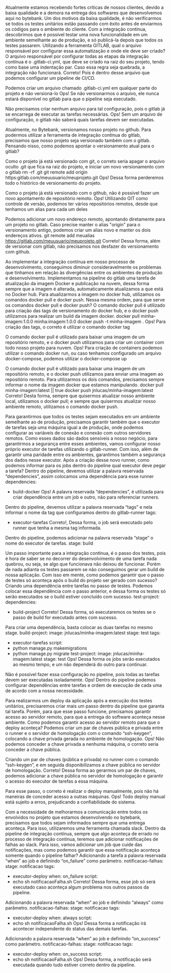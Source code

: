 Atualmente estamos recebendo fortes críticas de nossos clientes, devido a baixa qualidade e a demora na entrega dos softwares que desenvolvemos aqui no bytebank. Um dos motivos da baixa qualidade, é não verificarmos se todos os testes unitários estão passando com êxito antes de enviarmos os códigos para o ambiente do cliente. Com a integração contínua, descobrimos que é possível testar uma nova funcionalidade em um ambiente semelhante ao de produção, e só publicá-la depois que todos os testes passarem. Utilizando a ferramenta GITLAB, qual o arquivo responsável por configurar essa automatização e onde ele deve ser criado?
O arquivo responsável por configurar todas as etapas da integração contínua é o .gitlab-ci.yml, que deve se criado na raiz do seu projeto, tendo como base uma indentação par. Caso essa regra seja quebrada, a integração não funcionará.
Correto! Pois é dentro desse arquivo que podemos configurar um pipeline de CI/CD.

Podemos criar um arquivo chamado .gitlab-ci.yml em qualquer parte do projeto e não versioná-lo
Ops! Se não versionarmos o arquivo, ele nunca estará disponível no gitlab para que o pipeline seja executado.

Não precisamos criar nenhum arquivo para tal configuração, pois o gitlab já se encarrega de executar as tarefas necessárias.
Ops! Sem um arquivo de configuração, o gitlab não saberá quais tarefas devem ser executadas.

Atualmente, no Bytebank, versionamos nosso projeto no github. Para podermos utilizar a ferramenta de integração contínua do gitlab, precisamos que nosso projeto seja versionado também com o gitlab. Pensando nisso, como podemos apontar o versionamento atual para o gitlab?

Como o projeto já está versionado com git, o correto seria apagar o arquivo oculto .git que fica na raiz do projeto, e iniciar um novo versionamento com o gitlab
rm -rf .git
git remote add origin https:gitlab.com/meuusuario/meuprojeto.git
Ops! Dessa forma perderemos todo o histórico de versionamento do projeto.

Como o projeto já está versionado com o github, não é possível fazer um novo apontamento de repositório remoto.
Ops! Utilizando GIT como controle de versão, podemos ter vários repositórios remotos, desde que tenhamos um alias para cada um deles


Podemos adicionar um novo endereço remoto, apontando diretamente para um projeto no gitlab. Caso precise manter o alias "origin" para o versionamento antigo, podemos criar um alias novo e manter os dois endereços ativos.
git remote add meualias https://gitlab.com/meuusuario/meuprojeto.git
Correto! Dessa forma, além de versionar com gitlab, não precisamos nos desfazer do versionamento com github.

Ao implementar a integração contínua em nosso processo de desenvolvimento, conseguimos diminuir consideravelmente os problemas que tínhamos em relação às divergências entre os ambientes de produção e desenvolvimento. Implementamos na pipeline do gitlab uma tarefa de atualização da imagem Docker e publicação na nuvem, dessa forma sempre que a imagem é alterada, automaticamente atualizamos a que está no Docker hub. Para atualizarmos a imagem no docker hub, utilizamos os comandos docker pull e docker push. Nessa mesma ordem, para que serve os comandos docker pull e docker push?
O comando docker pull é utilizado para criação das tags de versionamento do docker hub, e o docker push utilizamos para realizar um build da imagem docker.
docker pull minha-imagem:1.0.0 minha:imagem:1.0.0
docker push -t minha-imagem .
Ops! Para criação das tags, o correto é utilizar o comando docker tag

O comando docker pull é utilizado para baixar uma imagem de um repositório remoto, e o docker push utilizamos para criar um container com todo nosso projeto para nuvem.
Ops! Para criação de containers podemos utilizar o comando docker run, ou caso tenhamos configurado um arquivo docker-compose, podemos utilizar o docker-compose up


O comando docker pull é utilizado para baixar uma imagem de um repositório remoto, e o docker push utilizamos para enviar uma imagem ao repositório remoto. Para utilizarmos os dois comandos, precisamos sempre informar o nome da imagem docker que estamos manipulando.
docker pull minha-imagem:latest || true
docker push jnlucas/minha-imagem:latest
Correto! Desta forma, sempre que quisermos atualizar nosso ambiente local, utilizamos o docker pull; e sempre que quisermos atualizar nosso ambiente remoto, utilizamos o comando docker push.

Para garantirmos que todos os testes sejam executados em um ambiente semelhante ao de produção, precisamos garantir também que o executor de tarefas seja uma máquina igual a de produção, onde podemos configurar as variáveis de conexão e conexão com outros servidores remotos. Como esses dados são dados sensíveis a nosso negócio, para garantirmos a segurança entre esses ambientes, vamos configurar nosso próprio executor de tarefas utilizando o gitlab-runner. Com isso, além de garantir uma paridade entre os ambientes, garantimos também a segurança dos dados nesse executor. Após a criação desse novo runner, como podemos informar para os jobs dentro do pipeline qual executor deve pegar a tarefa?
Dentro do pipeline, devemos utilizar a palavra reservada “dependencies”, assim colocamos uma dependência para esse runner
dependencies:
  - build-docker
Ops! A palavra reservada “dependencies”, é utilizada para criar dependência entre um job e outro, não para referenciar runners.

Dentro do pipeline, devemos utilizar a palavra reservada “tags” e nela informar o nome da tag que configuramos dentro do gitlab-runner
tags:
  - executor-tarefas
Correto!, Dessa forma, o job será executado pelo runner que tenha a mesma tag informada.

Dentro do pipeline, podemos adicionar na palavra reservada “stage” o nome do executor de tarefas.
stage: build

Um passo importante para a integração contínua, é o passo dos testes, pois é hora de saber se no decorrer do desenvolvimento de uma tarefa nada quebrou, ou seja, se algo que funcionava não deixou de funcionar. Porém de nada adianta os testes passarem se não conseguimos gerar um build de nossa aplicação. Com isso em mente, como podemos garantir que o passo de testes só aconteça após o build do projeto ser gerado com sucesso?
Criando uma dependência entre tarefas no passo de testes. Podemos colocar essa dependência com o passo anterior, e dessa forma os testes só serão executados se o build estiver concluído com sucesso.
test-project:
  dependencies:
  - build-project
Correto! Dessa forma, só executaremos os testes se o passo de build for executado antes com sucesso.

Para criar uma dependência, basta colocar as duas tarefas no mesmo stage.
build-project:
  image: jnlucas/minha-imagem:latest
  stage: test
  tags:
  - executor-tarefas
  script:
  - python manage.py makemigrations
  - python manage.py migrate
test-project:
  image: jnlucas/minha-imagem:latest
  stage: test
Ops! Dessa forma os jobs serão executados ao mesmo tempo, e um não dependerá do outro para continuar.

Não é possível fazer essa configuração no pipeline, pois todas as tarefas devem ser executadas isoladamente.
Ops! Dentro do pipeline podemos configurar dependências entre tarefas e ordem de execução de cada uma de acordo com a nossa necessidade.

Para realizarmos um deploy da aplicação após a execução dos testes unitários, precisaremos criar mais um passo dentro da pipeline que garanta tal tarefa. Porém, para que esse passo funcione, precisamos garantir acesso ao servidor remoto, para que a entrega do software aconteça nesse ambiente. Como podemos garantir acesso ao servidor remoto para que o deploy aconteça?
Podemos criar um par de chaves pública e privada entre o runner e o servidor de homologação com o comando “ssh-keygen”, colocando a chave privada gerada no ambiente de homologação.
Ops! Não podemos conceder a chave privada a nenhuma máquina, o correto seria conceder a chave pública.

Criando um par de chaves (pública e privada) no runner com o comando “ssh-keygen”, e em seguida disponibilizamos a chave pública no servidor de homologação.
Correto! Dessa forma ao gerarmos um par de chaves, podemos adicionar a chave pública no servidor de homologação e garantir o acesso do executor de tarefas a essa máquina.

Para esse passo, o correto é realizar o deploy manualmente, pois não há maneiras de conceder acesso a outras máquinas.
Ops! Todo deploy manual está sujeito a erros, prejudicando a confiabilidade do sistema.

Com a necessidade de melhorarmos a comunicação entre todos os envolvidos no projeto que estamos desenvolvendo no bytebank, precisamos que todos sejam informados sempre que uma entrega aconteça. Para isso, utilizaremos uma ferramenta chamada slack. Dentro da pipeline de integração contínua, sempre que algo aconteça de errado no processo de integração contínua, teremos que adicionar notificações de falhas ao slack. Para isso, vamos adicionar um job que cuide das notificações, mas como podemos garantir que essa notificação aconteça somente quando o pipeline falhar?
Adicionando a tarefa a palavra reservada “when” ao job e definindo “on_failure” como parâmetro.
notificacao-falhas:
  stage: notificacao
  tags:
  - executor-deploy
  when: on_failure
  script:
  - echo sh notificacaoFalha.sh
Correto! Dessa forma, esse job só será executado caso aconteça algum problema nos outros passos da pipeline.


Adicionando a palavra reservada “when” ao job e definindo “always” como parâmetro.
notificacao-falhas:
  stage: notificacao
  tags:
  - executor-deploy
  when: always
  script:
  - echo sh notificacaoFalha.sh
Ops! Dessa forma a notificação irá acontecer independente do status das demais tarefas.


Adicionando a palavra reservada “when” ao job e definindo “on_success” como parâmetro.
notificacao-falhas:
  stage: notificacao
  tags:
  - executor-deploy
  when: on_success
  script:
  - echo sh notificacaoFalha.sh
Ops! Dessa forma, a notificação será executada quando tudo estiver correto dentro da pipeline.